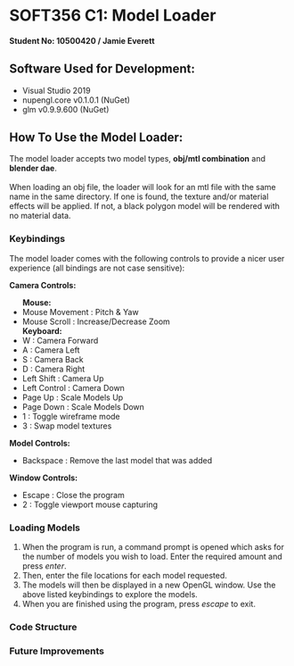 # SOFT356 C1: Model Loader

#### Student No: 10500420 / Jamie Everett

<!-- Which version Visual Studio, OpenGL/Vulkan -->

## Software Used for Development:

<ul>
    <li>Visual Studio 2019</li>
    <li>nupengl.core v0.1.0.1 (NuGet)</li>
    <li>glm v0.9.9.600 (NuGet)</li>
</ul>

<!-- How do I work it? -->

## How To Use the Model Loader:

The model loader accepts two model types, <b>obj/mtl combination</b> and <b>blender dae</b>.
<br><br>
When loading an obj file, the loader will look for an mtl file with the same name in the same directory. If one is found, the texture and/or material effects will be applied. If not, a black polygon model will be rendered with no material data.

### Keybindings

The model loader comes with the following controls to provide a nicer user experience (all bindings are not case sensitive):

<b>Camera Controls:</b>

<ul>
    <b>Mouse:</b>
    <li>Mouse Movement : Pitch & Yaw</li>
    <li>Mouse Scroll : Increase/Decrease Zoom</li>
    <b>Keyboard:</b>
    <li>W : Camera Forward</li>
    <li>A : Camera Left</li>
    <li>S : Camera Back</li>
    <li>D : Camera Right</li>
    <li>Left Shift : Camera Up</li>
    <li>Left Control : Camera Down</li>
    <li>Page Up : Scale Models Up</li>
    <li>Page Down : Scale Models Down</li>
    <li>1 : Toggle wireframe mode</li>
    <li>3 : Swap model textures</li>
</ul>

<b>Model Controls:</b>

<ul>
    <li>Backspace : Remove the last model that was added</li>
</ul>

<b>Window Controls:</b>

<ul>
    <li>Escape : Close the program</li>
    <li>2 : Toggle viewport mouse capturing</li>
</ul>

### Loading Models

<ol>
    <li>When the program is run, a command prompt is opened which asks for the number of models you wish to load. Enter the required amount and press <i>enter</i>.</li>
    <li>Then, enter the file locations for each model requested.</li>
    <li>The models will then be displayed in a new OpenGL window. Use the above listed keybindings to explore the models.</li>
    <li>When you are finished using the program, press <i>escape</i> to exit.</li>
</ol>

### Code Structure

<!-- How does your code fit together and how should a programmer navigate it (not intended to be an exercise in formally documenting program code) -->

<!-- Anything else which will help us to understand how your prototype works. -->

### Future Improvements

<!-- what I'd like to add, what would've done -->
